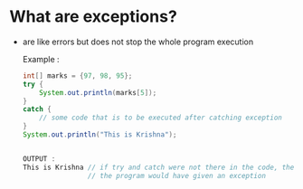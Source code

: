 # What are exceptions?
- are like errors but does not stop the whole program execution

  Example :
  ```java
  int[] marks = {97, 98, 95};
  try {
      System.out.println(marks[5]);
  }
  catch {
      // some code that is to be executed after catching exception
  }
  System.out.println("This is Krishna");


  OUTPUT :
  This is Krishna // if try and catch were not there in the code, then this line wouldn't have been executed
                  // the program would have given an exception 
